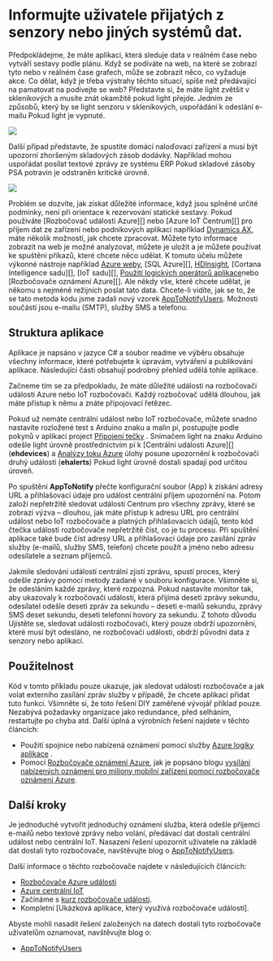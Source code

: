 <properties 
   pageTitle="Informujte uživatele dat přijaté od senzory nebo jiných systémů | Microsoft Azure"
   description="Popisuje, jak používat události rozbočovače uživatelům data snímače oznamovat."
   services="event-hubs"
   documentationCenter="na"
   authors="spyrossak"
   manager="timlt"
   editor="" />
<tags 
   ms.service="event-hubs"
   ms.devlang="na"
   ms.topic="article"
   ms.tgt_pltfrm="na"
   ms.workload="na"
   ms.date="08/25/2016"
   ms.author="spyros;sethm" />

# <a name="notify-users-of-data-received-from-sensors-or-other-systems"></a>Informujte uživatele přijatých z senzory nebo jiných systémů dat.

Předpokládejme, že máte aplikaci, která sleduje data v reálném čase nebo vytváří sestavy podle plánu. Když se podíváte na web, na které se zobrazí tyto nebo v reálném čase grafech, může se zobrazit něco, co vyžaduje akce. Co dělat, když je třeba výstrahy těchto situací, spíše než předávající na pamatovat na podívejte se web? Představte si, že máte light zvětšit v skleníkových a musíte znát okamžitě pokud light přejde. Jedním ze způsobů, který by se light senzoru v skleníkových, uspořádání k odeslání e-mailu Pokud light je vypnuté.

![][1]

Další případ představte, že spustíte domácí naloďovací zařízení a musí být upozorní zhoršeným skladových zásob dodávky. Například mohou uspořádat posílat textové zprávy ze systému ERP Pokud skladové zásoby PSA potravin je odstraněn kritické úrovně. 

![][2]

Problém se dozvíte, jak získat důležité informace, když jsou splněné určité podmínky, není při orientace k rezervování statické sestavy. Pokud používáte [Rozbočovač události Azure][] nebo [Azure IoT Centrum][] pro příjem dat ze zařízení nebo podnikových aplikací například [Dynamics AX][], máte několik možností, jak chcete zpracovat. Můžete tyto informace zobrazit na web je možné analyzovat, můžete je uložit a je můžete používat ke spuštění příkazů, které chcete něco udělat. K tomuto účelu můžete výkonné nástroje například [Azure weby][], [SQL Azure][], [HDInsight][], [Cortana Intelligence sadu][], [IoT sadu][], [Použití logických operátorů aplikace][]nebo [Rozbočovače oznámení Azure][]. Ale někdy vše, které chcete udělat, je někomu s nejméně režijních poslat tato data. Chcete-li vidíte, jak se to, že se tato metoda kódu jsme zadali nový vzorek [AppToNotifyUsers][]. Možnosti součástí jsou e-mailu (SMTP), služby SMS a telefonu.

## <a name="application-structure"></a>Struktura aplikace

Aplikace je napsáno v jazyce C# a soubor readme ve výběru obsahuje všechny informace, které potřebujete k úpravám, vytváření a publikování aplikace. Následující části obsahují podrobný přehled udělá tohle aplikace.

Začneme tím se za předpokladu, že máte důležité události na rozbočovači události Azure nebo IoT rozbočovači. Každý rozbočovač udělá dlouhou, jak máte přístup k němu a znáte připojovací řetězec.

Pokud už nemáte centrální událost nebo IoT rozbočovače, můžete snadno nastavíte rozložené test s Arduino znaku a malin pí, postupujte podle pokynů v aplikaci project [Připojení tečky](https://github.com/Azure/connectthedots) . Snímačem light na znaku Arduino odešle light úrovně prostřednictvím pí k [Centrální události Azure][] (**ehdevices**) a [Analýzy toku Azure](https://azure.microsoft.com/services/stream-analytics/) úlohy posune upozornění k rozbočovači druhý události (**ehalerts**) Pokud light úrovně dostali spadají pod určitou úroveň.

Po spuštění **AppToNotify** přečte konfigurační soubor (App) k získání adresy URL a přihlašovací údaje pro událost centrální příjem upozornění na. Potom založí nepřetržitě sledovat události Centrum pro všechny zprávy, které se zobrazí výzva – dlouhou, jak máte přístup k adresu URL pro centrální událost nebo IoT rozbočovače a platných přihlašovacích údajů, tento kód čtečka události rozbočovače nepřetržitě číst, co je tu procesu. Při spuštění aplikace také bude číst adresy URL a přihlašovací údaje pro zasílání zpráv služby (e-mailů, služby SMS, telefon) chcete použít a jméno nebo adresu odesílatele a seznam příjemců.

Jakmile sledování událostí centrální zjistí zprávu, spustí proces, který odešle zprávy pomocí metody zadané v souboru konfigurace. Všimněte si, že odesláním každé zprávy, které rozpozná. Pokud nastavíte monitor tak, aby ukazovaly k rozbočovači události, která přijímá deseti zprávy sekundu, odesílatel odešle deseti zpráv za sekundu – deseti e-mailů sekundu, zprávy SMS deset sekundu, deseti telefonní hovory za sekundu. Z tohoto důvodu Ujistěte se, sledovat události rozbočovači, který pouze obdrží upozornění, které musí být odesláno, ne rozbočovači události, obdrží původní data z senzory nebo aplikací.

## <a name="applicability"></a>Použitelnost

Kód v tomto příkladu pouze ukazuje, jak sledovat události rozbočovače a jak volat externího zasílání zpráv služby v případě, že chcete aplikaci přidat tuto funkci. Všimněte si, že toto řešení DIY zaměřené vývojář příklad pouze. Nezabývá požadavky organizace jako redundance, před selháním, restartujte po chyba atd. Další úplná a výrobních řešení najdete v těchto článcích:

- Použití spojnice nebo nabízená oznámení pomocí služby [Azure logiky aplikace](../app-service-logic/app-service-logic-connectors-list.md) .
- Pomocí [Rozbočovače oznámení Azure](https://msdn.microsoft.com/library/azure/jj927170.aspx), jak je popsáno blogu [vysílání nabízených oznámení pro miliony mobilní zařízení pomocí rozbočovače oznámení Azure](http://weblogs.asp.net/scottgu/broadcast-push-notifications-to-millions-of-mobile-devices-using-windows-azure-notification-hubs). 

## <a name="next-steps"></a>Další kroky

Je jednoduché vytvořit jednoduchý oznámení služba, která odešle příjemci e-mailů nebo textové zprávy nebo volání, předávací dat dostali centrální událost nebo centrální IoT. Nasazení řešení upozornit uživatele na základě dat dostali tyto rozbočovače, navštěvujte blog o [AppToNotifyUsers][].

Další informace o těchto rozbočovače najdete v následujících článcích:

- [Rozbočovače Azure události]
- [Azure centrální IoT]
- Začínáme s [kurz rozbočovače události].
- Kompletní [Ukázková aplikace, který využívá rozbočovače události].

Abyste mohli nasadit řešení založených na datech dostali tyto rozbočovače uživatelům oznamovat, navštěvujte blog o:

- [AppToNotifyUsers][]

[Kurz rozbočovače události]: event-hubs-csharp-ephcs-getstarted.md
[Azure centrální IoT]: https://azure.microsoft.com/services/iot-hub/
[Rozbočovače Azure události]: https://azure.microsoft.com/services/event-hubs/
[Centrální Azure události]: https://azure.microsoft.com/services/event-hubs/
[Ukázka aplikace, která používá rozbočovače události]: https://code.msdn.microsoft.com/Service-Bus-Event-Hub-286fd097
[AppToNotifyUsers]: https://github.com/Azure-Samples/event-hubs-dotnet-user-notifications
[Dynamics AX]: http://www.microsoft.com/dynamics/erp-ax-overview.aspx
[Azure weby]: https://azure.microsoft.com/services/app-service/web/
[Databáze SQL Azure]: https://azure.microsoft.com/services/sql-database/
[HDInsight]: https://azure.microsoft.com/services/hdinsight/
[Cortana Intelligence Suite]: http://www.microsoft.com/server-cloud/cortana-analytics-suite/Overview.aspx?WT.srch=1&WT.mc_ID=SEM_lLFwOJm3&bknode=BlueKai
[IoT Suite]: https://azure.microsoft.com/solutions/iot-suite/
[Použití logických operátorů aplikace]: https://azure.microsoft.com/services/app-service/logic/
[Rozbočovače Azure oznámení]: https://azure.microsoft.com/services/notification-hubs/
[Azure Stream Analytics]: https://azure.microsoft.com/services/stream-analytics/
 
[1]: ./media/event-hubs-sensors-notify-users/event-hubs-sensor-alert.png
[2]: ./media/event-hubs-sensors-notify-users/event-hubs-erp-alert.png
